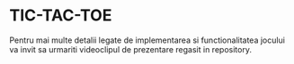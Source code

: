 # TIC-TAC-TOE
Pentru mai multe detalii legate de implementarea si functionalitatea jocului va invit sa urmariti videoclipul de prezentare regasit in repository.
